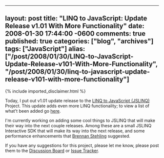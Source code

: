   ---
  layout: post
  title: "LINQ to JavaScript: Update Release v1.01 With More Functionality"
  date: 2008-01-30 17:44:00 -0600
  comments: true
  published: true
  categories: ["blog", "archives"]
  tags: ["JavaScript"]
  alias: ["/post/2008/01/30/LINQ-to-JavaScript-Update-Release-v101-With-More-Functionality", "/post/2008/01/30/linq-to-javascript-update-release-v101-with-more-functionality"]
  ---
<!-- more -->
{% include imported_disclaimer.html %}
<p>Today, I put out v1.01 update release to the <a href="http://jslinq.com">LINQ to JavaScript (JSLINQ)</a> Project. This update adds even more LINQ functionality; to view a list of what't been added go <a href="http://www.codeplex.com/JSLINQ/Release/ProjectReleases.aspx?ReleaseId=10315">here</a>.</p>
<p>I'm currently working on adding some cool things to JSLINQ that will make their way into the next couple releases. Among these are&nbsp;a small JSLINQ Interactive SDK that will make its way into the next release, and some performance enhancements that&nbsp;<a href="http://brennan.offwhite.net/blog/">Brennan Stehling</a>&nbsp;suggested.</p>
<p>If you have any suggestions for this project, please let me know, please post them to the <a href="http://www.codeplex.com/JSLINQ/Thread/List.aspx">Discussion Board</a> or <a href="http://www.codeplex.com/JSLINQ/WorkItem/List.aspx">Issue Tracker</a>.</p>
